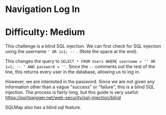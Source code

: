 # Navigation Log In
# Difficulty: Medium

This challenge is a blind SQL injection. We can first check for SQL injection using the username
`' OR 1=1; -- `. (Note the space at the end). 

This changes the query to `SELECT * FROM Users WHERE username = '' OR 1=1; -- ' AND password = ''`. 
Since the ` -- ` comments out the rest of the line, this returns every user in the database, 
allowing us to log in.

However, we are interested in the password. Since we are not given any information other than a 
vague "success" or "failure", this is a blind SQL injection. The process is fairly long, but this 
guide is very useful: https://portswigger.net/web-security/sql-injection/blind

SQLMap also has a blind sql feature. 